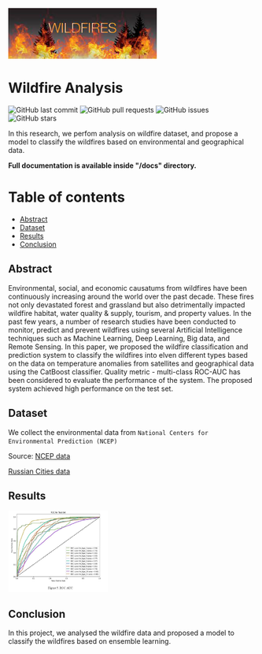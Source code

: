<!-- Add banner here -->
<img src="img/banner.jfif" width="60%" height="5%">

# Wildfire Analysis
<!-- Add buttons here -->
![GitHub last commit](https://img.shields.io/github/last-commit/bilalsp/Wildfire_Analysis)
![GitHub pull requests](https://img.shields.io/github/issues-pr/bilalsp/Wildfire_Analysis)
![GitHub issues](https://img.shields.io/github/issues-raw/bilalsp/Wildfire_Analysis)
![GitHub stars](https://img.shields.io/github/stars/bilalsp/Wildfire_Analysis)

<!-- Describe your project in brief -->
In this research, we perfom analysis on wildfire dataset, and propose a model
to classify the wildfires based on environmental and geographical data.

**Full documentation is available inside "/docs" directory.**

# Table of contents
- [Abstract](#Abstract)
- [Dataset](#Dataset)
- [Results](#Results)
- [Conclusion](#Conclusion)

## Abstract
Environmental, social, and economic causatums from wildfires have been
continuously increasing around the world over the past decade. These fires not only
devastated forest and grassland but also detrimentally impacted wildfire habitat,
water quality & supply, tourism, and property values. In the past few years, a number
of research studies have been conducted to monitor, predict and prevent wildfires
using several Artificial Intelligence techniques such as Machine Learning, Deep
Learning, Big data, and Remote Sensing. In this paper, we proposed the wildfire
classification and prediction system to classify the wildfires into elven different types
based on the data on temperature anomalies from satellites and geographical data
using the CatBoost classifier. Quality metric - multi-class ROC-AUC has been
considered to evaluate the performance of the system. The proposed system achieved
high performance on the test set.

## Dataset
We collect the environmental data from `National Centers for Environmental Prediction (NCEP)` 

Source: 
[NCEP data](https://www.weather.gov/ncep/)

[Russian Cities data](https://github.com/pensnarik/russian-cities)

## Results
<img src="img/ROC.JPG" width="40%" height="5%">


## Conclusion
In this project, we analysed the wildfire data and proposed a model to classify the wildfires
based on ensemble learning.